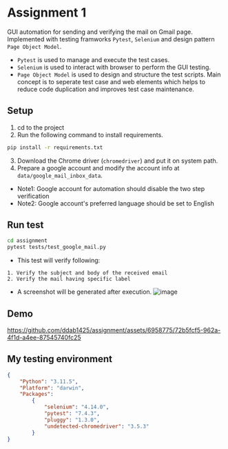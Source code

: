 # Assignment 1 
GUI automation for sending and verifying the mail on Gmail page. Implemented with testing framworks `Pytest`, `Selenium` and design pattern `Page Object Model`.
* `Pytest` is used to manage and execute the test cases.
* `Selenium` is used to interact with browser to perform the GUI testing.
* `Page Object Model` is used to design and structure the test scripts. Main concept is to seperate test case and web elements which helps to reduce code duplication and improves test case maintenance.


## Setup
1. cd to the project
2. Run the following command to install requirements.
```bash
pip install -r requirements.txt
```
3. Download the Chrome driver (`chromedriver`) and put it on system path.
4. Prepare a google account and modify the account info at `data/google_mail_inbox_data`.
- Note1: Google account for automation should disable the two step verification
- Note2: Google account's preferred language should be set to English


## Run test
```bash
cd assignment
pytest tests/test_google_mail.py
```

- This test will verify following:
```
1. Verify the subject and body of the received email
2. Verify the mail having specific label
```

- A screenshot will be generated after execution.
![image](https://github.com/ddab1425/assignment/assets/6958775/4b51128c-93af-416c-aa17-ac62dfafd11a)

## Demo
https://github.com/ddab1425/assignment/assets/6958775/72b5fcf5-962a-4f1d-a4ee-87545740fc25

## My testing environment
```JSON
{
    "Python": "3.11.5", 
    "Platform": "darwin",
    "Packages": 
        {
            "selenium": "4.14.0",
            "pytest": "7.4.3",
            "pluggy": "1.3.0",
            "undetected-chromedriver": "3.5.3"
        }
}
```